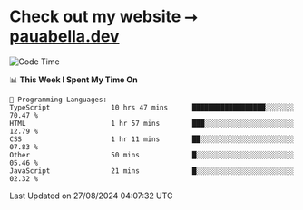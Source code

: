 # Check out my website ⭢ [pauabella.dev](https://pauabella.dev)

<!--START_SECTION:waka-->
![Code Time](http://img.shields.io/badge/Code%20Time-3%2C661%20hrs%2050%20mins-blue)

📊 **This Week I Spent My Time On** 

```text
💬 Programming Languages: 
TypeScript               10 hrs 47 mins      ██████████████████░░░░░░░   70.47 % 
HTML                     1 hr 57 mins        ███░░░░░░░░░░░░░░░░░░░░░░   12.79 % 
CSS                      1 hr 11 mins        ██░░░░░░░░░░░░░░░░░░░░░░░   07.83 % 
Other                    50 mins             █░░░░░░░░░░░░░░░░░░░░░░░░   05.46 % 
JavaScript               21 mins             █░░░░░░░░░░░░░░░░░░░░░░░░   02.32 % 
```


 Last Updated on 27/08/2024 04:07:32 UTC
<!--END_SECTION:waka-->
